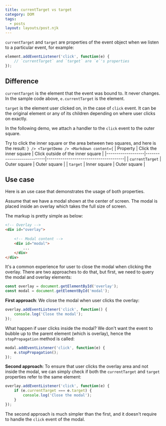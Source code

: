 ```yaml
---
title: currentTarget vs target
category: DOM
tags:
  - posts
layout: layouts/post.njk
---
```


`currentTarget` and `target` are properties of the event object when we listen to a particular event, for example:

```js
element.addEventListener('click', function(e) {
    // `currentTarget` and `target` are `e`'s properties
});
```
    
## Difference

`currentTarget` is the element that the event was bound to. It never changes. In the sample code above, `e.currentTarget` is the element.

`target` is the element user clicked on, in the case of `click` event. It can be the original element or any of its 
children depending on where user clicks on exactly.

In the following demo, we attach a handler to the `click` event to the outer square. 

Try to click the inner square or the area between two squares, and here is the result:
`}
/>
<TargetDemo />
<Markdown
    content={`
| Property          | Click the inner square    | Click outside of the inner square     |
|-------------------|---------------------------|---------------------------------------|
| `currentTarget` | Outer square              | Outer square                          |
| `target`        | Inner square              | Outer square                          |

## Use case

Here is an use case that demonstrates the usage of both properties. 

Assume that we have a modal shown at the center of screen. The modal is placed inside an overlay which takes the full size of screen.

The markup is pretty simple as below:

```html
<!-- Overlay -->
<div id="overlay">
   
    <!-- Modal content -->
    <div id="modal">
        ...
    </div>
</div>
```

It's a common experience for user to close the modal when clicking the overlay. There are two approaches to do that, 
but first, we need to query the modal and overlay elements:

```js
const overlay = document.getElementById('overlay');
const modal = document.getElementById('modal');
```

__First approach__: We close the modal when user clicks the overlay:

```js
overlay.addEventListener('click', function() {
    console.log('Close the modal');
});
```

What happen if user clicks inside the modal? We don't want the event to bubble up to the parent element (which is overlay), 
hence the `stopPropagation` method is called:

```js
modal.addEventListener('click', function(e) {
    e.stopPropagation();
});
```

__Second approach__: To ensure that user clicks the overlay area and not inside the modal, we can simply check if 
both the `currentTarget` and `target` properties refer to the same element:

```js
overlay.addEventListener('click', function(e) {
    if (e.currentTarget === e.target) {
        console.log('Close the modal');
    }
});
```

The second approach is much simpler than the first, and it doesn't require to handle the `click` event of the modal.